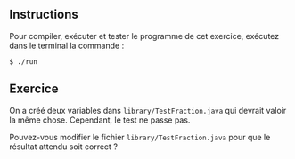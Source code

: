 
Instructions
--------------------------------------------------------------------------------

Pour compiler, exécuter et tester le programme de cet exercice, 
exécutez dans le terminal la commande :

    $ ./run


Exercice
--------------------------------------------------------------------------------

On a créé deux variables dans `library/TestFraction.java` qui devrait valoir la même chose. Cependant, le test ne passe pas.

Pouvez-vous modifier le fichier `library/TestFraction.java` pour que le résultat attendu soit correct ?
